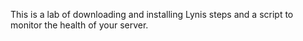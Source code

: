 This is a lab of downloading and installing Lynis steps and a script to monitor the health of your server.

